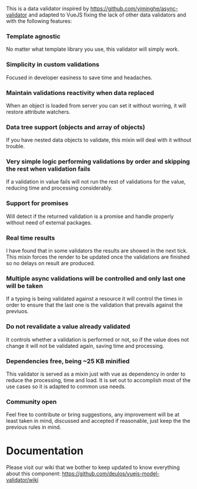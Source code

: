 This is a data validator inspired by https://github.com/yiminghe/async-validator and adapted to VueJS fixing the lack of other data validators and with the following features:

### Template agnostic
No matter what template library you use, this validator will simply work.

### Simplicity in custom validations
Focused in developer easiness to save time and headaches.

### Maintain validations reactivity when data replaced
When an object is loaded from server you can set it without worring, it will restore attribute watchers.

### Data tree support (objects and array of objects)
If you have nested data objects to validate, this mixin will deal with it without trouble.

### Very simple logic performing validations by order and skipping the rest when validation fails
If a validation in value fails will not run the rest of validations for the value, reducing time and processing considerably.

### Support for promises
Will detect if the returned validation is a promise and handle properly without need of external packages.

### Real time results
I have found that in some validators the results are showed in the next tick. This mixin forces the render to be updated once the validations are finished so no delays on result are produced.

### Multiple async validations will be controlled and only last one will be taken
If a typing is being validated against a resource it will control the times in order to ensure that the last one is the validation that prevails against the previuos.

### Do not revalidate a value already validated
It controls whether a validation is performed or not, so if the value does not change it will not be validated again, saving time and processing.

### Dependencies free, being ~25 KB minified
This validator is served as a mixin just with vue as dependency in order to reduce the processing, time and load. It is set out to accomplish most of the use cases so it is adapted to common use needs.

### Community open
Feel free to contribute or bring suggestions, any improvement will be at least taken in mind, discussed and accepted if reasonable, just keep the the previous rules in mind.

# Documentation
Please visit our wiki that we bother to keep updated to know everything about this component: https://github.com/deulos/vuejs-model-validator/wiki
